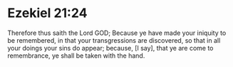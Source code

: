 # Ezekiel 21:24

Therefore thus saith the Lord GOD; Because ye have made your iniquity to be remembered, in that your transgressions are discovered, so that in all your doings your sins do appear; because, [I say], that ye are come to remembrance, ye shall be taken with the hand.